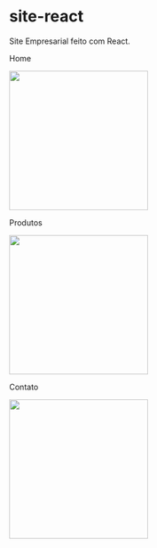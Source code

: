 # site-react

Site Empresarial feito com React.


Home


<img src="https://i.imgur.com/cRcxtel.png" width="250">


Produtos


<img src="https://i.imgur.com/etNgNJr.png" width="250">


Contato


<img src="https://i.imgur.com/LjaOPhB.png" width="250">

